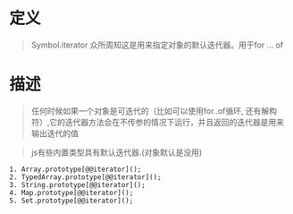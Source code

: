# 定义
> Symbol.iterator 众所周知这是用来指定对象的默认迭代器。用于for ... of

# 描述
> 任何时候如果一个对象是可迭代的（比如可以使用for..of循环, 还有解构符）,它的迭代器方法会在不传参的情况下运行，并且返回的迭代器是用来输出迭代的值

> js有些内置类型具有默认迭代器.(对象默认是没用)

```
1. Array.prototype[@@iterator]();
2. TypedArray.prototype[@@iterator]();
3. String.prototype[@@iterator]();
4. Map.prototype[@@iterator]();
5. Set.prototype[@@iterator]();

```